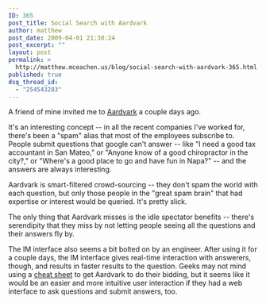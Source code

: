 ```yaml
---
ID: 365
post_title: Social Search with Aardvark
author: matthew
post_date: 2009-04-01 21:30:24
post_excerpt: ""
layout: post
permalink: >
  http://matthew.mceachen.us/blog/social-search-with-aardvark-365.html
published: true
dsq_thread_id:
  - "254543283"
---
```

A friend of mine invited me to <a href="http://vark.com/">Aardvark</a> a couple days ago.

It's an interesting concept -- in all the recent companies I've worked for, there's been a "spam" alias that most of the employees subscribe to. People submit questions that google can't answer -- like "I need a good tax accountant in San Mateo," or "Anyone know of a good chiropractor in the city?," or "Where's a good place to go and have fun in Napa?" -- and the answers are always interesting.

Aardvark is smart-filtered crowd-sourcing -- they don't spam the world with each question, but only those people in the "great spam brain" that had expertise or interest would be queried. It's pretty slick.

The only thing that Aardvark misses is the idle spectator benefits -- there's serendipity that they miss by not letting people seeing all the questions and their answers fly by.

The IM interface also seems a bit bolted on by an engineer. After using it for a couple days, the IM interface gives real-time interaction with answerers, though, and results in faster results to the question. Geeks may not mind using a <a href="http://vark.com/commands">cheat sheet</a> to get Aardvark to do their bidding, but it seems like it would be an easier and more intuitive user interaction if they had a web interface to ask questions and submit answers, too.